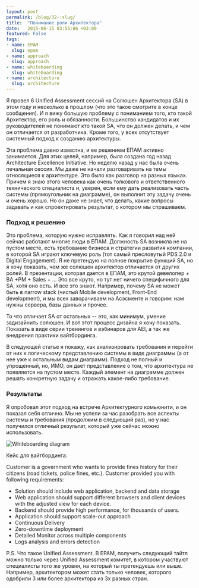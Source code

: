 ```yaml
---
layout: post
permalink: /blog/32-:slug/
title:  "Понимание роли Архитектора"
date:   2015-06-15 03:55:06 +03:00
featured: False
tags: 
- name: EPAM
  slug: epam
- name: approach
  slug: approach
- name: whiteboarding
  slug: whiteboarding
- name: architecture
  slug: architecture
---
```

Я провел 6 Unified Assessment сессий на Солюшен Архитектора (SA) в этом году и несколько в прошлом (что это такое смотрите в конце сообщения). И я вижу большую проблему с пониманием того, кто такой Архитектор, его роль и обязанности. Большинство кандидатов и их руководителей не понимают кто такой SA, что он должен делать, и чем он отличается от разработчика. Кроме того, у всех отсутствует системный подход к созданию архитектуры. 

Эта проблема давно известна, и ее решением ЕПАМ активно занимается. Для этих целей, например, была создана <!--more--> год назад Architecture Excellence Initiative. Но неделю назад у нас была очень печальная сессия. Мы даже не начали разговаривать на темы относящиеся к архитектуре. Это было как разговор на разных языках. Причем я знаю этого человека как очень толкового и ответственного технического специалиста и, уверен, если ему дать реализовать часть системы (прямоугольник на диаграмме), он выполнит эту задачу очень и очень хорошо. Но он даже не знает, что делать, какие вопросы задавать и как спроектировать результат, о котором мы спрашиваем.

### Подход к решению

Это проблема, которую нужно исправлять. Как я говорил над ней сейчас работают многие люди в ЕПАМ. Должность SA возникла не на пустом месте, есть требование бизнеса и стратегии развития компании, в которой SA играют ключевую роль (тот самый пресловутый PDS 2.0 и Digital Engagement). Я не претендую на полное покрытие функций SA, но я хочу показать, чем же солюшен архитектор отличается от других ролей. В презентации, которая дается в ЕПАМ, это крутой девелопер + BA +PM + Sales + ... Это все круто, но тут нет ничего специфичного для SA, хотя оно есть. И все это знают. Например, почему SA не может быть в narrow stack (чистый Mobile development, Front-End development), и мы всех заворачиваем на Асэсменте и говорим: нам нужны сервера, базы данных и прочее. 

То что отличает SA от остальных -- это, как минимум, умение задизайнить солюшен. И вот этот процесс дизайна я хочу показать. Показать в виде серии тренингов и вэбинаров для AEI, а так же внедрения практики вайтбординга.
 
В следующей статье я покажу, как анализировать требования и перейти от них к логическому представлению системы в виде диаграммы (а от нее уже к остальным видам диаграмм). Подход не полный и упрощенный, но, ИМО, он дает представление о том, что архитектура не появляется на пустом месте. Каждый элемент на диаграмме должен решать конкретную задачу и отражать какое-либо требование.

### Результаты

Я опробовал этот подход на встрече Архитектурного комьюнити, и он показал себя отлично. Мы не успели за час разобрать все аспекты системы и требования (продолжим в следующий раз), но у нас получился отличный результат, который уже сейчас можно использовать.

![Whiteboarding diagram](https://dl.dropboxusercontent.com/u/15949847/Blog/SA%20Role/Whiteboarding_goverment.jpg)

Кейс для вайтбординга:

Customer is a government who wants to provide fines history for their citizens (road tickets, police fines, etc.). Customer provided you with following requirements:

- Solution should include web application, backend and data storage
- Web application should support different browsers and client devices with the adjusted view for each device.
- Backend should provide high performance, for thousands of users.
- Application should support scale-out approach
- Continuous Delivery
- Zero-downtime deployment
- Detailed Monitor across multiple components
- Logs analysis and errors detection

P.S. Что такое Unified Assessment. В EPAM, получить следующий тайтл можно только через Unified Assessment комитет, в котором участвуют специалисты того же уровня, на который ты претендуешь или выше. Например, архитектором может стать только человек, которого одобрили 3 или более архитектора из 3х разных стран. 
